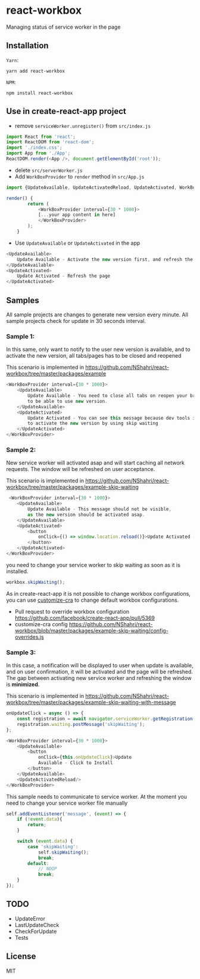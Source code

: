 # react-workbox
Managing status of service worker in the page

## Installation

`Yarn`:
```
yarn add react-workbox
```
`NPM`:
```
npm install react-workbox
```

## Use in create-react-app project
- remove `serviceWorker.unregister()` from `src/index.js`
```js
import React from 'react';
import ReactDOM from 'react-dom';
import './index.css';
import App from './App';
ReactDOM.render(<App />, document.getElementById('root'));
```
- delete `src/serverWorker.js`
- Add `WorkBoxProvider` to `render` method in `src/App.js`
```js
import {UpdateAvailable, UpdateActivatedReload, UpdateActivated, WorkBoxProvider} from "react-workbox";

render() {
        return (
            <WorkBoxProvider interval={30 * 1000}>
            [...your app content in here]
            </WorkBoxProvider>
        );
    }
```
- Use `UpdateAvailable` or `UpdateActivated` in the app
```js
<UpdateAvailable>
    Update Available - Activate the new version first, and refresh the page afterwards
</UpdateAvailable>
<UpdateActivated>
    Update Activated - Refresh the page
</UpdateActivated>
```

## Samples

All sample projects are changes to generate new version every minute.
All sample projects check for update in 30 seconds interval.

### Sample 1:
In this same, only want to notify to the user new version is available, and to activate the new version, all tabs/pages has to be closed and reopened

This scenario is implemented in https://github.com/NShahri/react-workbox/tree/master/packages/example

```js
<WorkBoxProvider interval={30 * 1000}>
    <UpdateAvailable>
        Update Available - You need to close all tabs on reopen your browser
        to be able to use new version.
    </UpdateAvailable>
    <UpdateActivated>
        Update Activated - You can see this message because dev tools is used
        to activate the new version by using skip waiting
    </UpdateActivated>
</WorkBoxProvider>
```

### Sample 2:
New service worker will activated asap and will start caching all network requests.
The window will be refreshed on user acceptance.

This scenario is implemented in https://github.com/NShahri/react-workbox/tree/master/packages/example-skip-waiting

```js
 <WorkBoxProvider interval={30 * 1000}>
    <UpdateAvailable>
        Update Available - This message should not be visible,
        as the new version should be activated asap.
    </UpdateAvailable>
    <UpdateActivated>
        <button
            onClick={() => window.location.reload()}>Update Activated - Click to Refresh
        </button>
    </UpdateActivated>
</WorkBoxProvider>
```

you need to change your service worker to skip waiting as soon as it is installed.

```js
workbox.skipWaiting();
```

As in create-react-app it is not possible to change workbox configurations,
you can use [customize-cra](https://github.com/arackaf/customize-cra) to change default workbox configurations.

- Pull request to override workbox configuration https://github.com/facebook/create-react-app/pull/5369
- customize-cra config https://github.com/NShahri/react-workbox/blob/master/packages/example-skip-waiting/config-overrides.js


### Sample 3:
In this case, a notification will be displayed to user when update is available, and on user confirmation, it will be activated and
the page will be refreshed.
The gap between activating new service worker and refreshing the window is **minimized**.

This scenario is implemented in https://github.com/NShahri/react-workbox/tree/master/packages/example-skip-waiting-with-message

```js
onUpdateClick = async () => {
    const registration = await navigator.serviceWorker.getRegistration();
    registration.waiting.postMessage('skipWaiting');
};

<WorkBoxProvider interval={30 * 1000}>
    <UpdateAvailable>
        <button
            onClick={this.onUpdateClick}>Update
            Available - Click to Install
        </button>
    </UpdateAvailable>
    <UpdateActivatedReload/>
</WorkBoxProvider>
```

This sample needs to communicate to service worker. At the moment you need to change your service worker file manually
```js
self.addEventListener('message', (event) => {
    if (!event.data){
        return;
    }

    switch (event.data) {
        case 'skipWaiting':
            self.skipWaiting();
            break;
        default:
            // NOOP
            break;
    }
});
```


## TODO
- UpdateError
- LastUpdateCheck
- CheckForUpdate
- Tests

## License
MIT
